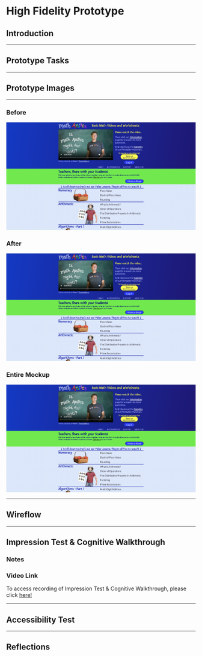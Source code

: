 # High Fidelity Prototype
## Introduction

----
## Prototype Tasks

----
## Prototype Images

----
### Before
<img src="./mathantics-screenshot.png">

### After
<img src="./mathantics-screenshot.png">

### Entire Mockup
<img src="./mathantics-screenshot.png">

----
## Wireflow

----
## Impression Test & Cognitive Walkthrough
### Notes

### Video Link
To access recording of Impression Test & Cognitive Walkthrough, please click [here!](https://drive.google.com/drive/folders/1lShCC0MU6rbITE1A-qcLzI5bl4JzJdXA?usp=sharing)

----
## Accessibility Test

----
## Reflections
